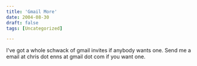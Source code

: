 ```yaml
---
title: 'Gmail More'
date: 2004-08-30
draft: false
tags: [Uncategorized]

---
```


I've got a whole schwack of gmail invites if anybody wants one. Send me a email at chris dot enns at gmail dot com if you want one.
